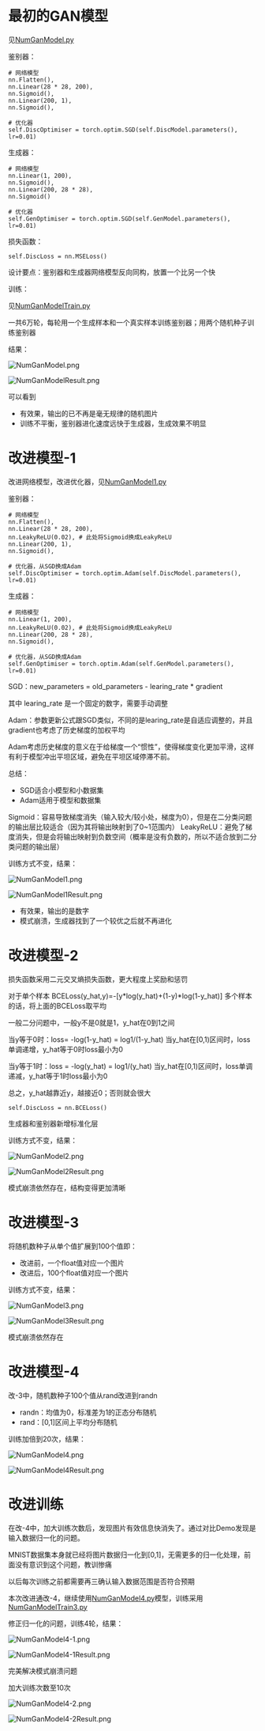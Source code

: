 # 最初的GAN模型

见[NumGanModel.py](NumGanModel.py)

鉴别器：

~~~
# 网络模型
nn.Flatten(),
nn.Linear(28 * 28, 200),
nn.Sigmoid(),
nn.Linear(200, 1),
nn.Sigmoid(),

# 优化器
self.DiscOptimiser = torch.optim.SGD(self.DiscModel.parameters(), lr=0.01)
~~~

生成器：

~~~
# 网络模型
nn.Linear(1, 200),
nn.Sigmoid(),
nn.Linear(200, 28 * 28),
nn.Sigmoid()

# 优化器
self.GenOptimiser = torch.optim.SGD(self.GenModel.parameters(), lr=0.01)
~~~

损失函数：

~~~
self.DiscLoss = nn.MSELoss()
~~~

设计要点：鉴别器和生成器网络模型反向同构，放置一个比另一个快

训练：

见[NumGanModelTrain.py](NumGanModelTrain.py)

一共6万轮，每轮用一个生成样本和一个真实样本训练鉴别器；用两个随机种子训练鉴别器

结果：

![NumGanModel.png](ReadMe%2FNumGanModel.png)

![NumGanModelResult.png](ReadMe%2FNumGanModelResult.png)

可以看到
* 有效果，输出的已不再是毫无规律的随机图片
* 训练不平衡，鉴别器进化速度远快于生成器，生成效果不明显

# 改进模型-1

改进网络模型，改进优化器，见[NumGanModel1.py](NumGanModel1.py)

鉴别器：

~~~
# 网络模型
nn.Flatten(),
nn.Linear(28 * 28, 200),
nn.LeakyReLU(0.02), # 此处将Sigmoid换成LeakyReLU
nn.Linear(200, 1),
nn.Sigmoid(),

# 优化器，从SGD换成Adam
self.DiscOptimiser = torch.optim.Adam(self.DiscModel.parameters(), lr=0.01)
~~~

生成器：

~~~
# 网络模型
nn.Linear(1, 200),
nn.LeakyReLU(0.02), # 此处将Sigmoid换成LeakyReLU
nn.Linear(200, 28 * 28),
nn.Sigmoid(),

# 优化器，从SGD换成Adam
self.GenOptimiser = torch.optim.Adam(self.GenModel.parameters(), lr=0.01)
~~~

SGD：new_parameters = old_parameters - learing_rate * gradient

其中 learing_rate 是一个固定的数字，需要手动调整

Adam：参数更新公式跟SGD类似，不同的是learing_rate是自适应调整的，并且gradient也考虑了历史梯度的加权平均

Adam考虑历史梯度的意义在于给梯度一个“惯性”，使得梯度变化更加平滑，这样有利于模型冲出平坦区域，避免在平坦区域停滞不前。

总结：

* SGD适合小模型和小数据集
* Adam适用于模型和数据集


Sigmoid：容易导致梯度消失（输入较大/较小处，梯度为0），但是在二分类问题的输出层比较适合（因为其将输出映射到了0~1范围内）
LeakyReLU：避免了梯度消失，但是会将输出映射到负数空间（概率是没有负数的，所以不适合放到二分类问题的输出层）

训练方式不变，结果：

![NumGanModel1.png](ReadMe%2FNumGanModel1.png)

![NumGanModel1Result.png](ReadMe%2FNumGanModel1Result.png)

* 有效果，输出的是数字
* 模式崩溃，生成器找到了一个较优之后就不再进化

# 改进模型-2

损失函数采用二元交叉熵损失函数，更大程度上奖励和惩罚

对于单个样本
BCELoss(y_hat,y)=-[y*log(y_hat)+(1-y)*log(1-y_hat)]
多个样本的话，将上面的BCELoss取平均

一般二分问题中，一般y不是0就是1，y_hat在0到1之间

当y等于0时：loss= -log(1-y_hat) = log1/(1-y_hat)
当y_hat在[0,1)区间时，loss单调递增，y_hat等于0时loss最小为0

当y等于1时：loss = -log(y_hat) = log1/(y_hat)
当y_hat在[0,1)区间时，loss单调递减，y_hat等于1时loss最小为0

总之，y_hat越靠近y，越接近0；否则就会很大

~~~
self.DiscLoss = nn.BCELoss()
~~~

生成器和鉴别器新增标准化层

训练方式不变，结果：

![NumGanModel2.png](ReadMe%2FNumGanModel2.png)

![NumGanModel2Result.png](ReadMe%2FNumGanModel2Result.png)

模式崩溃依然存在，结构变得更加清晰

# 改进模型-3

将随机数种子从单个值扩展到100个值即：
* 改进前，一个float值对应一个图片
* 改进后，100个float值对应一个图片

训练方式不变，结果：

![NumGanModel3.png](ReadMe%2FNumGanModel3.png)

![NumGanModel3Result.png](ReadMe%2FNumGanModel3Result.png)

模式崩溃依然存在

# 改进模型-4

改-3中，随机数种子100个值从rand改进到randn

* randn：均值为0，标准差为1的正态分布随机
* rand：[0,1]区间上平均分布随机

训练加倍到20次，结果：

![NumGanModel4.png](ReadMe%2FNumGanModel4.png)

![NumGanModel4Result.png](ReadMe%2FNumGanModel4Result.png)

# 改进训练

在改-4中，加大训练次数后，发现图片有效信息快消失了。通过对比Demo发现是输入数据归一化的问题。

MNIST数据集本身就已经将图片数据归一化到[0,1]，无需更多的归一化处理，前面没有意识到这个问题，教训惨痛

以后每次训练之前都需要再三确认输入数据范围是否符合预期

本次改进通改-4，继续使用[NumGanModel4.py](NumGanModel4.py)模型，训练采用[NumGanModelTrain3.py](NumGanModelTrain3.py)

修正归一化的问题，训练4轮，结果：

![NumGanModel4-1.png](ReadMe%2FNumGanModel4-1.png)

![NumGanModel4-1Result.png](ReadMe%2FNumGanModel4-1Result.png)

完美解决模式崩溃问题

加大训练次数至10次

![NumGanModel4-2.png](ReadMe%2FNumGanModel4-2.png)

![NumGanModel4-2Result.png](ReadMe%2FNumGanModel4-2Result.png)